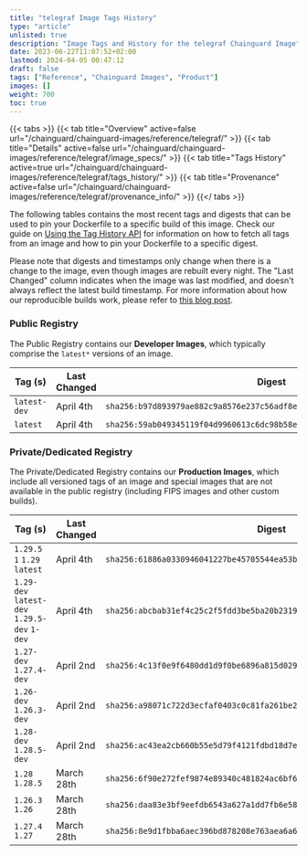 ```yaml
---
title: "telegraf Image Tags History"
type: "article"
unlisted: true
description: "Image Tags and History for the telegraf Chainguard Image"
date: 2023-06-22T11:07:52+02:00
lastmod: 2024-04-05 00:47:12
draft: false
tags: ["Reference", "Chainguard Images", "Product"]
images: []
weight: 700
toc: true
---
```


{{< tabs >}}
{{< tab title="Overview" active=false url="/chainguard/chainguard-images/reference/telegraf/" >}}
{{< tab title="Details" active=false url="/chainguard/chainguard-images/reference/telegraf/image_specs/" >}}
{{< tab title="Tags History" active=true url="/chainguard/chainguard-images/reference/telegraf/tags_history/" >}}
{{< tab title="Provenance" active=false url="/chainguard/chainguard-images/reference/telegraf/provenance_info/" >}}
{{</ tabs >}}

The following tables contains the most recent tags and digests that can be used to pin your Dockerfile to a specific build of this image. Check our guide on [Using the Tag History API](/chainguard/chainguard-images/using-the-tag-history-api/) for information on how to fetch all tags from an image and how to pin your Dockerfile to a specific digest.

Please note that digests and timestamps only change when there is a change to the image, even though images are rebuilt every night. The "Last Changed" column indicates when the image was last modified, and doesn't always reflect the latest build timestamp. For more information about how our reproducible builds work, please refer to [this blog post](https://www.chainguard.dev/unchained/reproducing-chainguards-reproducible-image-builds).

### Public Registry
The Public Registry contains our **Developer Images**, which typically comprise the `latest*` versions of an image.

| Tag (s)       | Last Changed | Digest                                                                    |
|---------------|--------------|---------------------------------------------------------------------------|
|  `latest-dev` | April 4th    | `sha256:b97d893979ae882c9a8576e237c56adf8eed29872259521bdc53f18d082e158d` |
|  `latest`     | April 4th    | `sha256:59ab049345119f04d9960613c6dc98b58ea76c75ce3e9f1f061e27444fd6cae3` |


### Private/Dedicated Registry
The Private/Dedicated Registry contains our **Production Images**, which include all versioned tags of an image and special images that are not available in the public registry (including FIPS images and other custom builds).

| Tag (s)                                       | Last Changed | Digest                                                                    |
|-----------------------------------------------|--------------|---------------------------------------------------------------------------|
|  `1.29.5` `1` `1.29` `latest`                 | April 4th    | `sha256:61886a0330946041227be45705544ea53b11ab5a2e9b13af6ce2dc0cb843a56f` |
|  `1.29-dev` `latest-dev` `1.29.5-dev` `1-dev` | April 4th    | `sha256:abcbab31ef4c25c2f5fdd3be5ba20b2319f742ce9f72a8264ba4a14bfe343004` |
|  `1.27-dev` `1.27.4-dev`                      | April 2nd    | `sha256:4c13f0e9f6480dd1d9f0be6896a815d029ff8adb740c0f2818833ef4d8678e79` |
|  `1.26-dev` `1.26.3-dev`                      | April 2nd    | `sha256:a98071c722d3ecfaf0403c0c81fa261be209738ac2df6fd62b5be49cf6970651` |
|  `1.28-dev` `1.28.5-dev`                      | April 2nd    | `sha256:ac43ea2cb660b55e5d79f4121fdbd18d7ea9c0314c4c595f1b7347b03f63c2d5` |
|  `1.28` `1.28.5`                              | March 28th   | `sha256:6f90e272fef9874e89340c481824ac6bf6fea9da8cb1775057eae7083f52ca7c` |
|  `1.26.3` `1.26`                              | March 28th   | `sha256:daa83e3bf9eefdb6543a627a1dd7fb6e5897b38292e6b83bd5b5858bfc5df777` |
|  `1.27.4` `1.27`                              | March 28th   | `sha256:8e9d1fbba6aec396bd878208e763aea6a611361423cedd3898c756927c2ef34d` |

